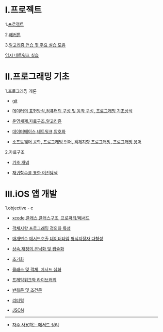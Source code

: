 Ⅰ.프로젝트
========


1.[프로젝트]()

2.[해커톤](https://github.com/KimYunseo/hackathon)

3.[알고리즘 연습 및 주요 실습 모음](https://github.com/KimYunseo/iosSchool/blob/master/Practice.md)
 
[임시 네트워크 실습]() 

Ⅱ.프로그래밍 기초
============= 
 
 1.프로그래밍 개론
 
  * [git](https://github.com/KimYunseo/iosSchool/blob/master/DailySummarizing/170109_170113/git.md)
 
  * [데이터의 표현방식,컴퓨터의 구성 및 동작 구성, 프로그래밍 기초상식](https://github.com/KimYunseo/iosSchool/blob/master/DailySummarizing/170109_170113/foundation_com.md)
  * [운영체제,자료구조,알고리즘](https://github.com/KimYunseo/iosSchool/blob/master/DailySummarizing/170109_170113/OS_DataStruc_algo.md)
  * [데이터베이스,네트워크,암호화](https://github.com/KimYunseo/iosSchool/blob/master/DailySummarizing/170109_170113/DB_netw_encryp.md)
  * [소프트웨어 공학, 프로그래밍 언어, 객체지향 프로그래밍, 프로그래밍 용어](https://github.com/KimYunseo/iosSchool/blob/master/DailySummarizing/170109_170113/softEng_progLang.md)
  
2.자료구조

 * [기초 개념](https://github.com/KimYunseo/iosSchool/blob/master/DailySummarizing/170208/dataStruct.md)
  
 * [재귀함수를 통한 이진탐색](https://github.com/KimYunseo/iosSchool/blob/master/DailySummarizing/170212/RecursiveBinarySearch.md)


Ⅲ.iOS 앱 개발
============

 1.objective - c 
  
  * [xcode,클래스,클래스구조, 프로퍼티/메서드](https://github.com/KimYunseo/iosSchool/blob/master/DailySummarizing/170116_170117/xcodeClassPropertyEtc.md)
  * [객체지향 프로그래밍 정의와 특성](https://github.com/KimYunseo/iosSchool/blob/master/DailySummarizing/170116_170117/oop.md)
  * [매개변수,메서드호출,데이터타입,형식지정자,다형성](https://github.com/KimYunseo/iosSchool/blob/master/DailySummarizing/170118/parameter.md)
  * [상속,재정의,은닉화 및 캡슐화](https://github.com/KimYunseo/iosSchool/blob/master/DailySummarizing/170119/inheritance.md)
  * [초기화](https://github.com/KimYunseo/iosSchool/blob/master/DailySummarizing/170120/CustomInitialize.md)
  * [클래스 및 객체, 메서드 심화](https://github.com/KimYunseo/iosSchool/blob/master/DailySummarizing/170123/classObjectFunction.md)
  
  * [프레임워크와 라이브러리](https://github.com/KimYunseo/iosSchool/blob/master/DailySummarizing/170123/libraryFramwork.md)
  
  * [반복문 및 조건문](https://github.com/KimYunseo/iosSchool/blob/master/DailySummarizing/170201/fountionIfSwitchForWhile.md)
  
  
  * [리터럴](https://github.com/KimYunseo/iosSchool/blob/master/DailySummarizing/170208/literal.md)
 
  * [JSON](https://github.com/KimYunseo/iosSchool/blob/master/DailySummarizing/170208/JSON.md) 
  
  ------------------
  
  
 * [자주 사용하는 메서드 정리](https://github.com/KimYunseo/iosSchool/blob/master/DailySummarizing/170131/todaySummary.md)